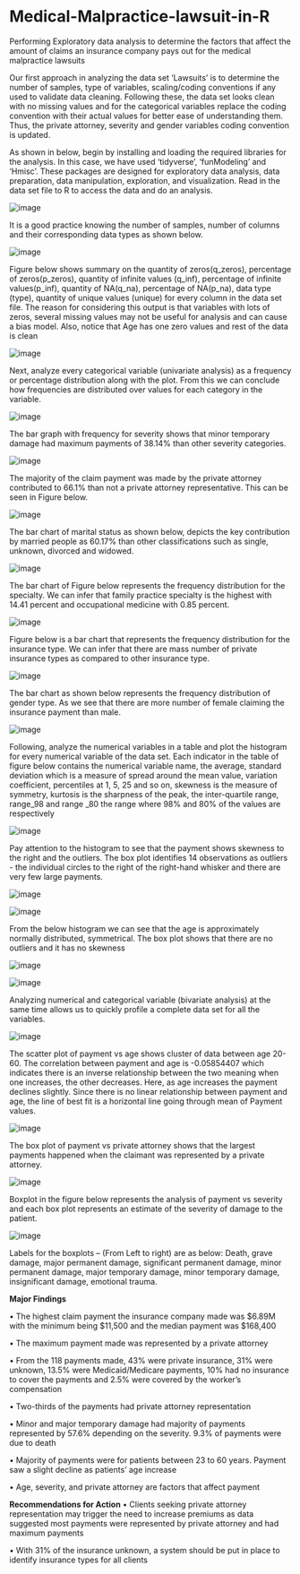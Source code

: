 # Medical-Malpractice-lawsuit-in-R
Performing Exploratory data analysis to determine the factors that affect the amount of claims an insurance company pays out for the medical malpractice lawsuits


Our first approach in analyzing the data set ‘Lawsuits’ is to determine the number of samples, type of variables, scaling/coding conventions if any used to validate data cleaning. Following these, the data set looks clean with no missing values and for the categorical variables replace the coding convention with their actual values for better ease of understanding them. Thus, the private attorney, severity and gender variables coding convention is updated.

As shown in below, begin by installing and loading the required libraries for the analysis. In this case, we have used ‘tidyverse’, ‘funModeling’ and ‘Hmisc’. These packages are designed for exploratory data analysis, data preparation, data manipulation, exploration, and visualization. Read in the data set file to R to access the data and do an analysis.

![image](https://user-images.githubusercontent.com/95050679/144333599-f4858179-caba-4be9-933e-a4b5c97b0d55.png)

It is a good practice knowing the number of samples, number of columns and their corresponding data types as shown below.

![image](https://user-images.githubusercontent.com/95050679/144333666-a1105439-364f-4c15-a255-7ca9f289bdae.png)

Figure below shows summary on the quantity of zeros(q_zeros), percentage of zeros(p_zeros), quantity of infinite values (q_inf), percentage of infinite values(p_inf), quantity of NA(q_na), percentage of NA(p_na), data type (type), quantity of unique values (unique) for every column in the data set file. The reason for considering this output is that variables with lots of zeros, several missing values may not be useful for analysis and can cause a bias model. Also, notice that Age has one zero values and rest of the data is clean

![image](https://user-images.githubusercontent.com/95050679/144333723-7b221732-723d-405e-a5f6-42a7ba591c10.png)

Next, analyze every categorical variable (univariate analysis) as a frequency or percentage distribution along with the plot. From this we can conclude how frequencies are distributed over values for each category in the variable. 

![image](https://user-images.githubusercontent.com/95050679/144333787-2cbe3315-50cf-411e-af60-7d1d3025e766.png)


The bar graph with frequency for severity shows that minor temporary damage had maximum payments of 38.14% than other severity categories. 

![image](https://user-images.githubusercontent.com/95050679/144333820-da8a6151-7ace-43e5-ac8f-ae63beb671a4.png)


The majority of the claim payment was made by the private attorney contributed to 66.1% than not a private attorney representative. This can be seen in Figure below.

![image](https://user-images.githubusercontent.com/95050679/144333908-978d8950-66e8-4c19-948f-6d345c734b65.png)


The bar chart of marital status as shown below, depicts the key contribution by married people as 60.17% than other classifications such as single, unknown, divorced and widowed.

![image](https://user-images.githubusercontent.com/95050679/144333970-2a082591-0875-4892-83b9-276c8e02e822.png)


The bar chart of Figure below represents the frequency distribution for the specialty. We can infer that family practice specialty is the highest with 14.41 percent and occupational medicine with 0.85 percent.

![image](https://user-images.githubusercontent.com/95050679/144334011-c5becd37-b3fd-487e-ac29-6cd8dc888f14.png)

Figure below is a bar chart that represents the frequency distribution for the insurance type. We can infer that there are mass number of private insurance types as compared to other insurance type.

![image](https://user-images.githubusercontent.com/95050679/144334083-ba48e02c-41c9-4488-9f1b-db046b87be37.png)


The bar chart as shown below represents the frequency distribution of gender type. As we see that there are more number of female claiming the insurance payment than male.

![image](https://user-images.githubusercontent.com/95050679/144334128-70877d2a-65aa-4992-8e21-f93b96abcc60.png)


Following, analyze the numerical variables in a table and plot the histogram for every numerical variable of the data set. Each indicator in the table of figure below contains the numerical variable name, the average, standard deviation which is a measure of spread around the mean value, variation coefficient, percentiles at 1, 5, 25 and so on, skewness is the measure of symmetry, kurtosis is the sharpness of the peak, the inter-quartile range, range_98 and range _80 the range where 98% and 80% of the values are respectively


![image](https://user-images.githubusercontent.com/95050679/144334158-462142b1-dc18-4174-b306-ec1f6a391851.png)


Pay attention to the histogram to see that the payment shows skewness to the right and the outliers. The box plot identifies 14 observations as outliers - the individual circles to the right of the right-hand whisker and there are very few large payments. 

![image](https://user-images.githubusercontent.com/95050679/144334231-9fdc3515-8dc9-420e-86af-ee46488c0abb.png) 

![image](https://user-images.githubusercontent.com/95050679/144334299-5a7b42ae-36dc-49a2-aec9-d14d0d4004c2.png)


From the below histogram we can see that the age is approximately normally distributed, symmetrical. The box plot shows that there are no outliers and it has no skewness

![image](https://user-images.githubusercontent.com/95050679/144334339-cbe60cb7-1f28-4321-ae24-fdc92e6bdec0.png)

![image](https://user-images.githubusercontent.com/95050679/144334349-72604ab9-7678-4db1-869f-00d076a70914.png)


Analyzing numerical and categorical variable (bivariate analysis) at the same time allows us to quickly profile a complete data set for all the variables.

![image](https://user-images.githubusercontent.com/95050679/144334404-9cb4c106-d7df-4713-a292-216a4d92b2c8.png)




The scatter plot of payment vs age shows cluster of data between age 20-60. The correlation between payment and age is -0.05854407 which indicates there is an inverse relationship between the two meaning when one increases, the other decreases. Here, as age increases the payment declines slightly. Since there is no linear relationship between payment and age, the line of best fit is a horizontal line going through mean of Payment values.

![image](https://user-images.githubusercontent.com/95050679/144334488-00e92948-e5b3-42b5-8457-cf97f8fdb80a.png)




The box plot of payment vs private attorney shows that the largest payments happened when the claimant was represented by a private attorney.

![image](https://user-images.githubusercontent.com/95050679/144334511-06b516d1-8024-4f95-af33-75c0b69a0f6a.png)


Boxplot in the figure below represents the analysis of payment vs severity and each box plot represents an estimate of the severity of damage to the patient.

![image](https://user-images.githubusercontent.com/95050679/144334530-57527e08-815a-4250-9360-170adf282454.png)

Labels for the boxplots – (From Left to right) are as below:
Death, grave damage, major permanent damage, significant permanent damage, minor permanent damage, major temporary damage, minor temporary damage, insignificant damage, emotional trauma.


**Major Findings**

•	The highest claim payment the insurance company made was $6.89M with the minimum being $11,500 and the median payment was $168,400 

•	The maximum payment made was represented by a private attorney 

•	From the 118 payments made, 43% were private insurance, 31% were unknown, 13.5% were Medicaid/Medicare payments, 10% had no insurance to cover the payments and 2.5% were covered by the worker’s compensation 

•	Two-thirds of the payments had private attorney representation 

•	Minor and major temporary damage had majority of payments represented by 57.6% depending on the severity. 9.3% of payments were due to death

•	Majority of payments were for patients between 23 to 60 years. Payment saw a slight decline as patients’ age increase 

•	Age, severity, and private attorney are factors that affect payment

**Recommendations for Action**
•	Clients seeking private attorney representation may trigger the need to increase premiums as data suggested most payments were represented by private attorney and had maximum payments

•	With 31% of the insurance unknown, a system should be put in place to identify insurance types for all clients























